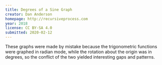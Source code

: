 ```yaml
---
title: Degrees of a Sine Graph
creator: Dan Anderson
homepage: http://recursiveprocess.com
year: 2018
license: CC BY-SA 4.0
submitted: 2020-02-12
---
```


These graphs were made by mistake because the trigonometric functions were graphed in radian mode, while the rotation about the origin was in degrees, so the conflict of the two yielded interesting gaps and patterns.
